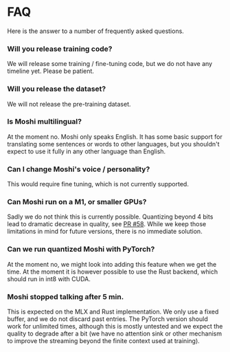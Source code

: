 # FAQ

Here is the answer to a number of frequently asked questions.

### Will you release training code?

We will release some training / fine-tuning code, but we do not have any timeline yet. Please be patient.

### Will you release the dataset?

We will not release the pre-training dataset.

### Is Moshi multilingual?

At the moment no. Moshi only speaks English. It has some basic support for translating some sentences
or words to other languages, but you shouldn't expect to use it fully in any other language than English.

### Can I change Moshi's voice / personality?

This would require fine tuning, which is not currently supported.

### Can Moshi run on a M1, or smaller GPUs?

Sadly we do not think this is currently possible. Quantizing beyond 4 bits lead to dramatic
decrease in quality, see [PR #58](https://github.com/kyutai-labs/moshi/pull/58).
While we keep those limitations in mind for future versions, there is no immediate solution.

### Can we run quantized Moshi with PyTorch?

At the moment no, we might look into adding this feature when we get the time. At the moment
it is however possible to use the Rust backend, which should run in int8 with CUDA.

### Moshi stopped talking after 5 min.

This is expected on the MLX and Rust implementation.
We only use a fixed buffer, and we do not discard past entries.
The PyTorch version should work for unlimited times, although this is mostly untested and we
expect the quality to degrade after a bit (we have no attention sink or other mechanism to improve the streaming
beyond the finite context used at training).
